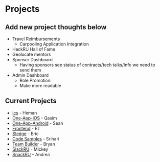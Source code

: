 # Projects

## Add new project thoughts below

* Travel Reimbursements
  * Carpooling Application Integration
* HackRU Hall of Fame                 
* Geolocate mentors
* Sponsor Dashboard
  * Having sponsors see status of contracts/tech talks/info we need to send them
* Admin Dashboard
  * Role Promotion
  * Make more readable

## Current Projects

* [lcs](https://github.com/HackRU/lcs) - Heman
* [One-App-iOS](https://github.com/HackRU/one-app-ios) - Qasim 
* [One-App-Android](https://github.com/HackRU/one-app/tree/Android) - Sean
* [Frontend](https://github.com/HackRU/frontend) - Ez
* [Sledge](https://github.com/HackRU/sledge) - Eric
* [Code Samples](https://github.com/HackRU/starter-pack) - Srihari
* [Team Builder](https://github.com/HackRU/teamRU) - Bryan
* [SlackRU](https://github.com/HackRU/slackRU) - Mickey
* [SnackRU](https://github.com/HackRU/snackRU) - Andrea
 
